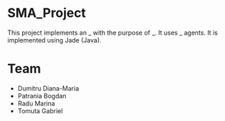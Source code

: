 # SMA_Project
This project implements an _ with the purpose of _. It uses _ agents. It is implemented using Jade (Java).

# Team
 - Dumitru Diana-Maria
 - Patrania Bogdan
 - Radu Marina
 - Tomuta Gabriel



